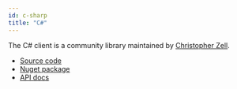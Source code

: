 ```yaml
---
id: c-sharp
title: "C#"
---
```


The C# client is a community library maintained by [Christopher Zell](https://github.com/Zelldon).

* [Source code](https://github.com/camunda-community-hub/zeebe-client-csharp)
* [Nuget package](https://www.nuget.org/packages/zb-client/)
* [API docs](https://camunda-community-hub.github.io/zeebe-client-csharp/)

